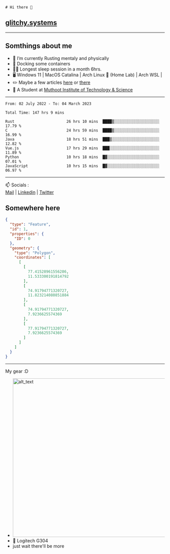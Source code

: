 ```
# Hi there 👋
```
## [glitchy.systems](https://glitchy.systems)
---

## Somthings about me



- 🌱 I’m currently Rusting mentaly and physically
- 🐋 Docking some containers
- 😶‍🌫️ Longest sleep session in a month 6hrs.
- 🖥️ Windows 11 | MacOS Catalina | Arch Linux 🦩 (Home Lab) | Arch WSL |
- ✏️ Maybe a few articles [here](https://medium.com/@advaithnarayanan8) or [there](https://medium.com/@advaithnarayanan8)
- 📑 A Student at [Muthoot Institute of Technology & Science](https://mgmits.ac.in/)



---

<!--START_SECTION:waka-->

```text
From: 02 July 2022 - To: 04 March 2023

Total Time: 147 hrs 9 mins

Rust                       26 hrs 10 mins  ████▒░░░░░░░░░░░░░░░░░░░░   17.79 %
C                          24 hrs 59 mins  ████▒░░░░░░░░░░░░░░░░░░░░   16.99 %
Java                       18 hrs 51 mins  ███▒░░░░░░░░░░░░░░░░░░░░░   12.82 %
Vue.js                     17 hrs 29 mins  ███░░░░░░░░░░░░░░░░░░░░░░   11.89 %
Python                     10 hrs 18 mins  █▓░░░░░░░░░░░░░░░░░░░░░░░   07.01 %
JavaScript                 10 hrs 15 mins  █▓░░░░░░░░░░░░░░░░░░░░░░░   06.97 %
```

<!--END_SECTION:waka-->

---

📫 Socials :<br>
[Mail](mailto:advaithnarayanan8@gmail.com) | [Linkedin](https://www.linkedin.com/in/advaith-narayanan-a72152214/) | [Twitter](https://twitter.com/advaithnarayan)

## Somewhere here

```geojson
{
  "type": "Feature",
  "id": 1,
  "properties": {
    "ID": 0
  },
  "geometry": {
    "type": "Polygon",
    "coordinates": [
      [
        [
          77.41528961556286,
          11.533300191814792
        ],
        [
          74.91794771320727,
          11.823214080851884
        ],
        [
          74.91794771320727,
          7.9236625574369
        ],
        [
          77.91794771320727,
          7.9236625574369
        ]
      ]
    ]
  }
}
```


--- 
My gear :D

- [<img alt="alt_text" width="500px" src="https://valid.x86.fr/cache/banner/xv24bv-6.png" />](https://valid.x86.fr/xv24bv)
- 🐁 Logitech G304
- just wait there'll be more

